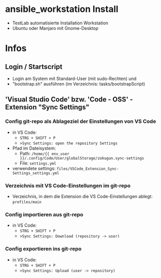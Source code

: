 # ansible_workstation Install
- TestLab automatisierte Installation Workstation
- Ubuntu oder Manjaro mit Gnome-Desktop

# Infos
## Login / Startscript
- Login am System mit Standard-User (mit sudo-Rechten) und
- "bootstrap.sh" ausführen (im Verzeichnis: tasks/bootstrapScript)
## 'Visual Studio Code' bzw. 'Code - OSS' - Extension "Sync Settings"
### Config git-repo als Ablageziel der Einstellungen von VS Code
- in VS Code:
  - `STRG + SHIFT + P`
  - `>Sync Settings: open the repository Settings`
- Pfad im Dateisystem:
  - Path: `/home/{{ env_user }}/.config/Code/User/globalStorage/zokugun.sync-settings`
  - File: `settings.yml`
- verwendete settings: `files/VSCode_Extension_Sync-Settings_settings.yml`
### Verzeichnis mit VS Code-Einstellungen im git-repo
- Verzeichnis, in dem die Extension die VS Code-Einstellungen ablegt: `profiles/main`
### Config importieren aus git-repo
- in VS Code:
  - `STRG + SHIFT + P`
  - `>Sync Settings: Download (repository -> user)`
### Config exportieren ins git-repo
- in VS Code:
  - `STRG + SHIFT + P`
  - `>Sync Settings: Upload (user -> repository)`
